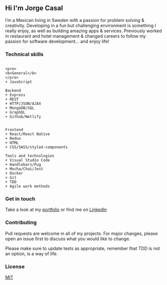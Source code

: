 ## Hi I'm Jorge Casal

I’m a Mexican living in Sweden with a passion for problem solving & creativity. Developing in a fun but challenging environment is something I really enjoy, as well as building amazing apps & services. Previously worked in restaurant and hotel management & changed careers to follow my passion for software development… and enjoy life!

### Technical skills

```

<pre>
<b>General</b>
</pre>
+ JavaScript

Backend
+ Express
+ REST
+ HTTP/JSON/AJAX
+ MongoDB/SQL
+ GraphQL
+ Github/Netlify


Frontend
+ React/React Native
+ Redux
+ HTML
+ CSS/SASS/styled-components

Tools and technologies
+ Visual Studio Code
+ Handlebars/Pug
+ Mocha/Chai/Jest
+ Docker
+ Git
+ TDD
+ Agile work methods

```

### Get in touch

Take a look at my [portfolio](https://jorgecasal.github.io) or find me on [LinkedIn](https://www.linkedin.com/in/casaljorge/)


### Contributing
Pull requests are welcome in all of my projects. For major changes, please open an issue first to discuss what you would like to change.

Please make sure to update tests as appropriate, remember that TDD is not an option, is a way of life.

### License
[MIT](https://choosealicense.com/licenses/mit/)

